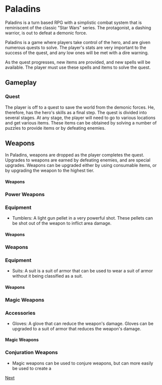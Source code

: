 # Paladins

Paladins is a turn based RPG with a simplistic combat system that is reminiscent of the classic "Star Wars" series. The protagonist, a dashing warrior, is out to defeat a demonic force.  
  
Paladins is a game where players take control of the hero, and are given numerous quests to solve. The player's stats are very important to the success of the quest, and any low ones will be met with a dire warning.  
    
 As the quest progresses, new items are provided, and new spells will be available. The player must use these spells and items to solve the quest.   
  

## Gameplay  
  

### Quest

The player is off to a quest to save the world from the demonic forces. He, therefore, has the hero's skills as a final step. The quest is divided into several stages. At any stage, the player will need to go to various locations and get various items. These items can be obtained by solving a number of puzzles to provide items or by defeating enemies.   
  

## Weapons

In Paladins, weapons are dropped as the player completes the quest. Upgrades to weapons are earned by defeating enemies, and are special upgrades. Weapons can be upgraded either by using consumable items, or by upgrading the weapon to the highest tier.  
  
  

#### Weapons

### Power Weapons

### Equipment

*    Tumblers: A light gun pellet in a very powerful shot. These pellets can be shot out of the weapon to inflict area damage.  
  

#### Weapons

### Weapons

### Equipment

*   Suits: A suit is a suit of armor that can be used to wear a suit of armor without it being classified as a suit.  
  

#### Weapons

### Magic Weapons

### Accessories

*   Gloves: A glove that can reduce the weapon's damage. Gloves can be upgraded to a suit of armor that reduces the weapon's damage.  
  
   

#### Magic Weapons

### Conjuration Weapons

*   Magic weapons can be used to conjure weapons, but can more easily be used to create a

[Next](046.md)